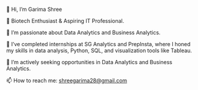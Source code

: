 👋 Hi, I’m Garima Shree

🔭 Biotech Enthusiast & Aspiring IT Professional.

👀 I’m passionate about Data Analytics and Business Analytics.

🌱 I’ve completed internships at SG Analytics and PrepInsta, where I honed my skills in data analysis, Python, SQL, and visualization tools like Tableau.

💞️ I’m actively seeking opportunities in Data Analytics and Business Analytics.

📫 How to reach me: shreegarima28@gmail.com



<!---
Garimashree1/Garimashree1 is a ✨ special ✨ repository because its `README.md` (this file) appears on your GitHub profile.
You can click the Preview link to take a look at your changes.
--->
